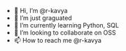- 👋 Hi, I’m @r-kavya
- 👀 I’m just graguated
- 🌱 I’m currently learning Python, SQL
- 💞️ I’m looking to collaborate on OSS
- 📫 How to reach me @r-kavya

<!---
r-kavya/r-kavya is a ✨ special ✨ repository because its `README.md` (this file) appears on your GitHub profile.
You can click the Preview link to take a look at your changes.
--->
